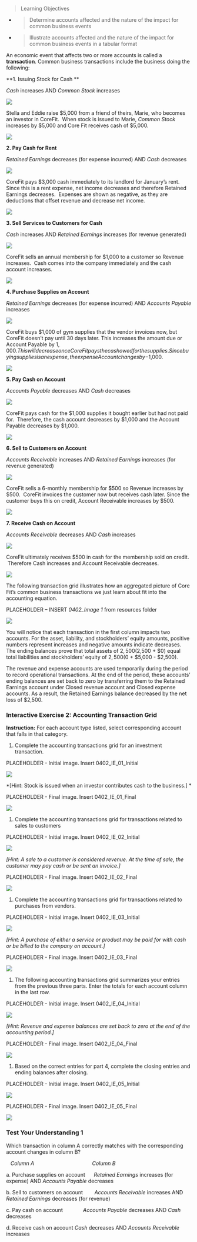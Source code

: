 > Learning Objectives

  - > Determine accounts affected and the nature of the impact for common business events

  - > Illustrate accounts affected and the nature of the impact for common business events in a tabular format

An economic event that affects two or more accounts is called a **transaction**. Common business transactions include the business doing the following:

**1. Issuing Stock for Cash **

*Cash* increases AND *Common Stock* increases

![](./Chapter_1_Introduction_to_business_and_accounting_concepts/media/04_CommonAccountingTransactions/image1.png)

Stella and Eddie raise $5,000 from a friend of theirs, Marie, who becomes an investor in CoreFit.  When stock is issued to Marie, *Common Stock* increases by $5,000 and Core Fit receives cash of $5,000.

![](./Chapter_1_Introduction_to_business_and_accounting_concepts/media/04_CommonAccountingTransactions/image2.png)

**2. Pay Cash for Rent**

*Retained Earnings* decreases (for expense incurred) AND *Cash* decreases

![](./Chapter_1_Introduction_to_business_and_accounting_concepts/media/04_CommonAccountingTransactions/image3.png)

CoreFit pays $3,000 cash immediately to its landlord for January’s rent. Since this is a rent expense, net income decreases and therefore Retained Earnings decreases.  Expenses are shown as negative, as they are deductions that offset revenue and decrease net income.

![](./Chapter_1_Introduction_to_business_and_accounting_concepts/media/04_CommonAccountingTransactions/image4.png)

**3. Sell Services to Customers for Cash**

*Cash* increases AND *Retained Earnings* increases (for revenue generated)

![](./Chapter_1_Introduction_to_business_and_accounting_concepts/media/04_CommonAccountingTransactions/image5.png)

CoreFit sells an annual membership for $1,000 to a customer so Revenue increases.  Cash comes into the company immediately and the cash account increases.

![](./Chapter_1_Introduction_to_business_and_accounting_concepts/media/04_CommonAccountingTransactions/image6.png)

**4. Purchase Supplies on Account**

*Retained Earnings* decreases (for expense incurred) AND *Accounts Payable* increases

![](./Chapter_1_Introduction_to_business_and_accounting_concepts/media/04_CommonAccountingTransactions/image7.png)

CoreFit buys $1,000 of gym supplies that the vendor invoices now, but CoreFit doesn’t pay until 30 days later. This increases the amount due or Account Payable by $1,000. This will decrease once CoreFit pays the cash owed for the supplies. Since buying supplies is an expense, the expense Account changes by -$1,000.

![](./Chapter_1_Introduction_to_business_and_accounting_concepts/media/04_CommonAccountingTransactions/image8.png)

**5. Pay Cash on Account**

*Accounts Payable* decreases AND *Cash* decreases

![](./Chapter_1_Introduction_to_business_and_accounting_concepts/media/04_CommonAccountingTransactions/image9.png)

CoreFit pays cash for the $1,000 supplies it bought earlier but had not paid for.  Therefore, the cash account decreases by $1,000 and the Account Payable decreases by $1,000.  

![](./Chapter_1_Introduction_to_business_and_accounting_concepts/media/04_CommonAccountingTransactions/image10.png)

**6. Sell to Customers on Account**

*Accounts Receivable* increases AND *Retained Earnings* increases (for revenue generated)

![](./Chapter_1_Introduction_to_business_and_accounting_concepts/media/04_CommonAccountingTransactions/image11.png)

CoreFit sells a 6-monthly membership for $500 so Revenue increases by $500.  CoreFit invoices the customer now but receives cash later. Since the customer buys this on credit, Account Receivable increases by $500.  

![](./Chapter_1_Introduction_to_business_and_accounting_concepts/media/04_CommonAccountingTransactions/image12.png)

**7. Receive Cash on Account**

*Accounts Receivable* decreases AND *Cash* increases

![](./Chapter_1_Introduction_to_business_and_accounting_concepts/media/04_CommonAccountingTransactions/image13.png)

CoreFit ultimately receives $500 in cash for the membership sold on credit.  Therefore Cash increases and Account Receivable decreases.

![](./Chapter_1_Introduction_to_business_and_accounting_concepts/media/04_CommonAccountingTransactions/image14.png)

The following transaction grid illustrates how an aggregated picture of Core Fit’s common business transactions we just learn about fit into the accounting equation.

PLACEHOLDER – INSERT *0402\_Image 1* from resources folder

![](./Chapter_1_Introduction_to_business_and_accounting_concepts/media/04_CommonAccountingTransactions/image15.png)

You will notice that each transaction in the first column impacts two accounts. For the asset, liability, and stockholders’ equity amounts, positive numbers represent increases and negative amounts indicate decreases. The ending balances prove that total assets of $2,500 ($2,500 + $0) equal total liabilities and stockholders’ equity of $2,500 ($0 + $5,000 - $2,500).

The revenue and expense accounts are used temporarily during the period to record operational transactions. At the end of the period, these accounts’ ending balances are set back to zero by transferring them to the Retained Earnings account under Closed revenue account and Closed expense accounts. As a result, the Retained Earnings balance decreased by the net loss of $2,500.

### Interactive Exercise 2: Accounting Transaction Grid

**Instruction:** For each account type listed, select corresponding account that falls in that category.

1.  Complete the accounting transactions grid for an investment transaction.

PLACEHOLDER - Initial image. Insert 0402\_IE\_01\_Initial

![](./Chapter_1_Introduction_to_business_and_accounting_concepts/media/04_CommonAccountingTransactions/image16.png)

*\[Hint: Stock is issued when an investor contributes cash to the business.\] *

PLACEHOLDER - Final image. Insert 0402\_IE\_01\_Final

![](./Chapter_1_Introduction_to_business_and_accounting_concepts/media/04_CommonAccountingTransactions/image17.png)

1.  Complete the accounting transactions grid for transactions related to sales to customers

PLACEHOLDER - Initial image. Insert 0402\_IE\_02\_Initial

![](./Chapter_1_Introduction_to_business_and_accounting_concepts/media/04_CommonAccountingTransactions/image18.png)

*\[Hint: A sale to a customer is considered revenue. At the time of sale, the customer may pay cash or be sent an invoice.\]*

PLACEHOLDER - Final image. Insert 0402\_IE\_02\_Final

![](./Chapter_1_Introduction_to_business_and_accounting_concepts/media/04_CommonAccountingTransactions/image19.png)

1.  Complete the accounting transactions grid for transactions related to purchases from vendors.

PLACEHOLDER - Initial image. Insert 0402\_IE\_03\_Initial

![](./Chapter_1_Introduction_to_business_and_accounting_concepts/media/04_CommonAccountingTransactions/image20.png)

*\[Hint: A purchase of either a service or product may be paid for with cash or be billed to the company on account.\]*

PLACEHOLDER - Final image. Insert 0402\_IE\_03\_Final

![](./Chapter_1_Introduction_to_business_and_accounting_concepts/media/04_CommonAccountingTransactions/image21.png)

1.  The following accounting transactions grid summarizes your entries from the previous three parts. Enter the totals for each account column in the last row.

PLACEHOLDER - Initial image. Insert 0402\_IE\_04\_Initial

![](./Chapter_1_Introduction_to_business_and_accounting_concepts/media/04_CommonAccountingTransactions/image22.png)

*\[Hint: Revenue and expense balances are set back to zero at the end of the accounting period.\]*

PLACEHOLDER - Final image. Insert 0402\_IE\_04\_Final

![](./Chapter_1_Introduction_to_business_and_accounting_concepts/media/04_CommonAccountingTransactions/image23.png)

1.  Based on the correct entries for part 4, complete the closing entries and ending balances after closing.

PLACEHOLDER - Initial image. Insert 0402\_IE\_05\_Initial

![](./Chapter_1_Introduction_to_business_and_accounting_concepts/media/04_CommonAccountingTransactions/image24.png)

PLACEHOLDER - Final image. Insert 0402\_IE\_05\_Final

![](./Chapter_1_Introduction_to_business_and_accounting_concepts/media/04_CommonAccountingTransactions/image25.png)

### Test Your Understanding 1

Which transaction in column A correctly matches with the corresponding account changes in column B?

   *Column A*                                        *Column B*

a. Purchase supplies on account      *Retained Earnings* increases (for expense) AND *Accounts Payable* decreases

b. Sell to customers on account        *Accounts Receivable* increases AND *Retained Earnings* decreases (for revenue)

c. Pay cash on account              *Accounts Payable* decreases AND *Cash* decreases

d. Receive cash on account *Cash* decreases AND *Accounts Receivable* increases
